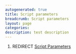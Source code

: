 ```yaml
---
autogenerated: true
title: Script parameters
breadcrumb: Script parameters
layout: page
categories: 
description: test description
---
```


1.  REDIRECT [Script Parameters](Script_Parameters)

